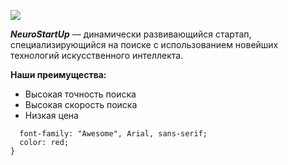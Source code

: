 ![](https://netology-code.github.io/git-homeworks/introduction/assets/logo.png)

***NeuroStartUp*** — динамически развивающийся стартап, специализирующийся на поиске с использованием новейших технологий искусственного интеллекта.

**Наши преимущества:**
* Высокая точность поиска
* Высокая скорость поиска
* Низкая цена

```
  font-family: "Awesome", Arial, sans-serif;
  color: red;
}
```
